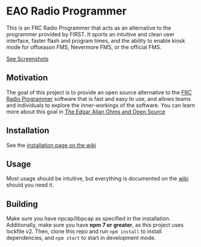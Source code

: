 # EAO Radio Programmer

This is an FRC Radio Programmer that acts as an alternative to the programmer provided by FIRST. It sports an intuitive and clean user interface, faster flash and program times, and the ability to enable kiosk mode for offseason FMS, Nevermore FMS, or the official FMS.

[See Screenshots](https://imgur.com/a/xmv2jhh)

## Motivation

The goal of this project is to provide an open source alternative to the [FRC Radio Programmer](https://docs.wpilib.org/en/stable/docs/zero-to-robot/step-3/radio-programming.html) software that is fast and easy to use, and allows teams and individuals to explore the inner-workings of the software. You can learn more about this goal in [The Edgar Allan Ohms and Open Source](https://github.com/Edgar-Allan-Ohms-5276/eao-and-open-source)

## Installation

See the [installation page on the wiki](https://github.com/Edgar-Allan-Ohms-5276/radio-programmer/wiki/Installation)

## Usage

Most usage should be intuitive, but everything is documented on the [wiki](https://github.com/Edgar-Allan-Ohms-5276/radio-programmer/wiki) should you need it.

## Building

Make sure you have npcap/libpcap as specified in the installation. Additionally, make sure you have **npm 7 or greater**, as this project uses lockfile v2. Then, clone this repo and run `npm install` to install dependencies, and `npm start` to start in development mode.